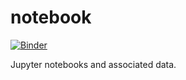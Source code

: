 # notebook

[![Binder](https://mybinder.org/badge_logo.svg)](https://mybinder.org/v2/gh/fengmudong/notebook/master?filepath=https%3A%2F%2Fgithub.com%2Ffengmudong%2Fnotebook%2Fblob%2Fmaster%2Ftestmolvisualize.ipynb)

Jupyter notebooks and associated data.
